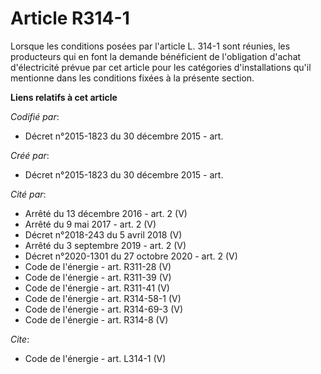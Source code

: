 # Article R314-1

Lorsque les conditions posées par l'article L. 314-1 sont réunies, les producteurs qui en font la demande bénéficient de
l'obligation d'achat d'électricité prévue par cet article pour les catégories d'installations qu'il mentionne dans les
conditions fixées à la présente section.

**Liens relatifs à cet article**

_Codifié par_:

  - Décret n°2015-1823 du 30 décembre 2015 - art.

_Créé par_:

  - Décret n°2015-1823 du 30 décembre 2015 - art.

_Cité par_:

  - Arrêté du 13 décembre 2016 - art. 2 (V)
  - Arrêté du 9 mai 2017 - art. 2 (V)
  - Décret n°2018-243 du 5 avril 2018 (V)
  - Arrêté du 3 septembre 2019 - art. 2 (V)
  - Décret n°2020-1301 du 27 octobre 2020 - art. 2 (V)
  - Code de l'énergie - art. R311-28 (V)
  - Code de l'énergie - art. R311-39 (V)
  - Code de l'énergie - art. R311-41 (V)
  - Code de l'énergie - art. R314-58-1 (V)
  - Code de l'énergie - art. R314-69-3 (V)
  - Code de l'énergie - art. R314-8 (V)

_Cite_:

  - Code de l'énergie - art. L314-1 (V)
